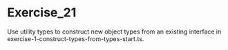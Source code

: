 # Exercise_21

Use utility types to construct new object types from an existing interface in exercise-1-construct-types-from-types-start.ts.

